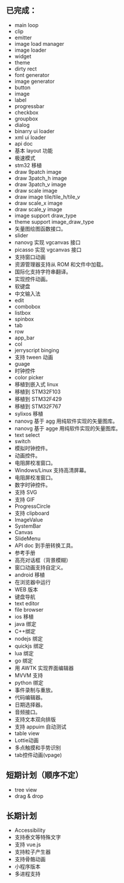 ## 已完成：
* main loop
* clip
* emitter
* image load manager
* image loader 
* widget
* theme 
* dirty rect 
* font generator
* image generator
* button
* image 
* label 
* progressbar
* checkbox
* groupbox
* dialog
* binarry ui loader
* xml ui loader
* api doc
* 基本 layout 功能
* 极速模式
* stm32 移植
* draw 9patch image
* draw 3patch\_h image
* draw 3patch\_v image
* draw scale image
* draw image tile/tile\_h/tile\_v
* draw scale\_x image
* draw scale\_y image
* image support draw\_type
* theme support image\_draw\_type 
* 矢量图绘图函数接口。
* slider
* nanovg 实现 vgcanvas 接口
* picasso 实现 vgcanvas 接口
* 支持窗口动画
* 资源管理器支持从 ROM 和文件中加载。
* 国际化支持字符串翻译。
* 实现控件动画。
* 软键盘
* 中文输入法
* edit
* combobox
* listbox
* spinbox
* tab
* row
* app\_bar
* col
* jerryscript binging 
* 支持 tween 动画
* guage
* 时钟控件
* color picker
* 移植到嵌入式 linux
* 移植到 STM32F103
* 移植到 STM32F429
* 移植到 STM32F767
* sylixos 移植
* nanovg 基于 agg 用纯软件实现的矢量图库。
* nanovg 基于 agge 用纯软件实现的矢量图库。
* text select
* switch
* 模拟时钟控件。
* 动画控件。
* 电阻屏校准窗口。
* Windows/Linux 支持高清屏幕。
* 电阻屏校准窗口。
* 数字时钟控件。
* 支持 SVG
* 支持 GIF
* ProgressCircle
* 支持 clipboard
* ImageValue
* SystemBar
* Canvas
* SlideMenu
* API doc 到手册转换工具。
* 参考手册
* 高亮对话框（背景模糊）
* 窗口动画支持自定义。
* android 移植
* 在浏览器中运行
* WEB 版本
* 键盘导航
* text editor
* file browser
* ios 移植
* java 绑定
* C++绑定
* nodejs 绑定
* quickjs 绑定
* lua 绑定
* go 绑定
* 用 AWTK 实现界面编辑器
* MVVM 支持
* python 绑定
* 事件录制与重放。
* 代码编辑器。
* 日期选择器。
* 音频接口。
* 支持文本双向排版
* 支持 appuim 自动测试
* table view
* Lottie动画
* 多点触摸和手势识别
* tab控件动画(vpage)

## 短期计划（顺序不定）
* tree view
* drag & drop

## 长期计划
* Accessibility
* 支持泰文等特殊文字
* 支持 vue.js
* 支持粒子产生器
* 支持骨骼动画
* 小程序版本
* 多进程支持
